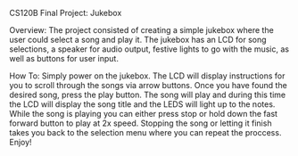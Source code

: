 CS120B Final Project: Jukebox 

Overview:
The project consisted of creating a simple jukebox where the user could select a song and play it. The jukebox has an LCD for song selections, a speaker for audio output, festive lights to go with the music, as well as buttons for user input.

How To:
Simply power on the jukebox. The LCD will display instructions for you to scroll through the songs via arrow buttons. Once you have found the desired song, press the play button. The song will play and during this time the LCD will display the song title and the LEDS will light up to the notes. While the song is playing you can either press stop or hold down the fast forward button to play at 2x speed. Stopping the song or letting it finish takes you back to the selection menu where you can repeat the proccess. Enjoy!
